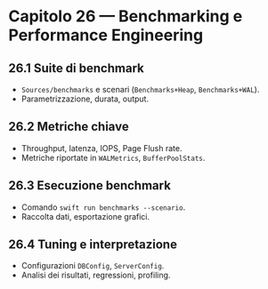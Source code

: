 # Capitolo 26 — Benchmarking e Performance Engineering

## 26.1 Suite di benchmark
- `Sources/benchmarks` e scenari (`Benchmarks+Heap`, `Benchmarks+WAL`).
- Parametrizzazione, durata, output.

## 26.2 Metriche chiave
- Throughput, latenza, IOPS, Page Flush rate.
- Metriche riportate in `WALMetrics`, `BufferPoolStats`.

## 26.3 Esecuzione benchmark
- Comando `swift run benchmarks --scenario`.
- Raccolta dati, esportazione grafici.

## 26.4 Tuning e interpretazione
- Configurazioni `DBConfig`, `ServerConfig`.
- Analisi dei risultati, regressioni, profiling.

